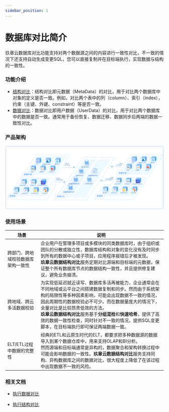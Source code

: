 ```yaml
---
sidebar_position: 1
---
```


# 数据库对比简介

玖章云数据库对比功能支持对两个数据源之间的内容进行一致性对比，不一致的情况下还支持自动生成变更SQL，您可以直接复制并在目标端执行，实现数据与结构的一致性。

### 功能介绍

* [结构对比](structure_comparation.md)：结构对比即元数据（MetaData）的对比，用于对比两个数据库中对象的定义是否一致。例如，对比两个表中的列（column）、索引（index），约束（主键、外键、constraint）等是否一致。
* [数据对比](data_comparation.md)：数据对比即用户数据（UserData）的对比，用于对比两个数据库中的数据是否一致。通常用于备份恢复、数据迁移、数据同步后两端的数据一致性对比。

### 产品架构

![structure](./image/structure.png)

### 使用场景

| 场景                               | 说明                                                         |
| ---------------------------------- | ------------------------------------------------------------ |
| 跨部门、跨地域校验数据库架构一致性 | 企业用户在管理多项目或多模块的同类数据库时，由于组织或团队的分散或独立性，数据库结构和对象的变化没有及时同步到所有的数据中心或子项目，应用程序报错后才被发现。<br />**玖章云数据结构对比**服务定期对比源端和目标端的元数据，保证整个所有数据库节点的数据结构一致性，并且提供修复建议，避免业务崩溃。 |
| 跨地域、跨云多活数据校验           | 为实现低延迟就近读写、数据库多活再被能力，企业通常会在不同地域或云平台之间搭建数据复制和同步。然而由于系统架构的局限性等多种因素影响，可能会出现数据不一致的情况，因此周期性的数据校验必不可少。而在数据量庞大的情况下，全量对比是比较昂贵低效的方法。<br />**玖章云数据结构对比**服务基于**分组混检**和**快速哈希**，提供了高效的数据一致性检查，同时针对不一致的情况，提供SQL变更脚本，在目标端执行即可保证两端数据一致。 |
| ELT/ETL过程中数据的完整性          | 经典的ETL和云原生时代的ELT，都要求把多种数据源的数据导入到某个数据仓库中，用来支持OLAP和BI分析。<br />然而源端和目标端通常是异构的，数据聚合和架构转换过程中可能会影响数据的一致性。**玖章云数据结构对比**服务支持同构、异构数据库之间的数据对比，很大程度上降低了在该过程中出现数据不一致的风险。 |

### 相关文档

- [执行数据对比](data_comparation.md)

- [执行结构对比](structure_comparation.md)
